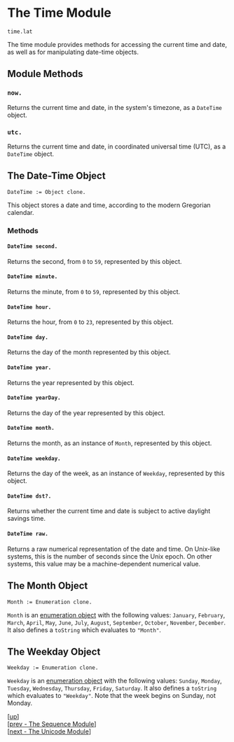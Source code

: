 
# The Time Module

    time.lat

The time module provides methods for accessing the current time and
date, as well as for manipulating date-time objects.

## Module Methods

### `now.`

Returns the current time and date, in the system's timezone, as a
`DateTime` object.

### `utc.`

Returns the current time and date, in coordinated universal time
(UTC), as a `DateTime` object.

## The Date-Time Object

    DateTime := Object clone.

This object stores a date and time, according to the modern Gregorian
calendar.

### Methods

#### `DateTime second.`

Returns the second, from `0` to `59`, represented by this object.

#### `DateTime minute.`

Returns the minute, from `0` to `59`, represented by this object.

#### `DateTime hour.`

Returns the hour, from `0` to `23`, represented by this object.

#### `DateTime day.`

Returns the day of the month represented by this object.

#### `DateTime year.`

Returns the year represented by this object.

#### `DateTime yearDay.`

Returns the day of the year represented by this object.

#### `DateTime month.`

Returns the month, as an instance of `Month`, represented by this
object.

#### `DateTime weekday.`

Returns the day of the week, as an instance of `Weekday`, represented
by this object.

#### `DateTime dst?.`

Returns whether the current time and date is subject to active
daylight savings time.

#### `DateTime raw.`

Returns a raw numerical representation of the date and time. On
Unix-like systems, this is the number of seconds since the Unix epoch.
On other systems, this value may be a machine-dependent numerical
value.

## The Month Object

    Month := Enumeration clone.

`Month` is an [enumeration object](enum.md) with the following
values: `January`, `February`, `March`, `April`, `May`, `June`,
`July`, `August`, `September`, `October`, `November`, `December`. It
also defines a `toString` which evaluates to `"Month"`.

## The Weekday Object

    Weekday := Enumeration clone.

`Weekday` is an [enumeration object](enum.md) with the following
values: `Sunday`, `Monday`, `Tuesday`, `Wednesday`, `Thursday`,
`Friday`, `Saturday`. It also defines a `toString` which evaluates to
`"Weekday"`. Note that the week begins on Sunday, not Monday.

[[up](.)]
<br/>[[prev - The Sequence Module](sequence.md)]
<br/>[[next - The Unicode Module](unicode.md)]
